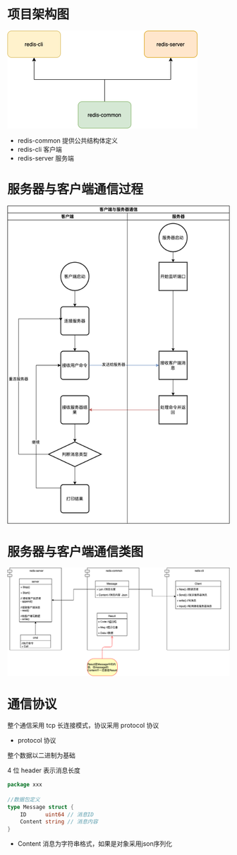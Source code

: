 # 项目架构图

![Image text](images/项目架构图.png)

* redis-common 提供公共结构体定义
* redis-cli 客户端
* redis-server 服务端

# 服务器与客户端通信过程

![Image text](images/服务端与客户端通信图.png)

# 服务器与客户端通信类图

![Image text](images/服务端与客户端通信类图.png)

# 通信协议

整个通信采用 tcp 长连接模式，协议采用 protocol 协议

- protocol 协议

整个数据以二进制为基础

4 位 header 表示消息长度

```go
package xxx

//数据包定义
type Message struct {
    ID      uint64 // 消息ID
    Content string // 消息内容
}

```

* Content 消息为字符串格式，如果是对象采用json序列化